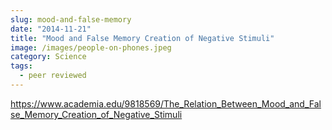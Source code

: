 ```yaml
---
slug: mood-and-false-memory
date: "2014-11-21"
title: "Mood and False Memory Creation of Negative Stimuli"
image: /images/people-on-phones.jpeg
category: Science
tags:
  - peer reviewed
---
```


https://www.academia.edu/9818569/The_Relation_Between_Mood_and_False_Memory_Creation_of_Negative_Stimuli

